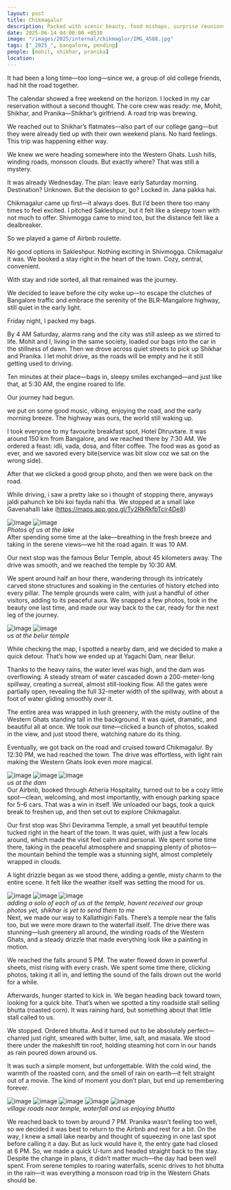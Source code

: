 ```yaml
---
layout: post
title: Chikmagalur
description: Packed with scenic beauty, food mishaps, surprise reunions, cab drama, and laughter-filled moments. Chaos, adventure, and bonding made it an unforgettable long weekend escape.
date: 2025-06-14 04:00:00 +0530
image: "/images/2025/internal/chikmaglur/IMG_4588.jpg"
tags: ["_2025_", bangalore, pending]
people: [mohit, shikhar, pranika]
location: 
---
```


It had been a long time—too long—since we, a group of old college friends, had hit the road together.

The calendar showed a free weekend on the horizon. I locked in my car reservation without a second thought. The core crew was ready: me, Mohit, Shikhar, and Pranika—Shikhar’s girlfriend. A road trip was brewing.

We reached out to Shikhar’s flatmates—also part of our college gang—but they were already tied up with their own weekend plans. No hard feelings. This trip was happening either way.

We knew we were heading somewhere into the Western Ghats. Lush hills, winding roads, monsoon clouds. But exactly where? That was still a mystery.

It was already Wednesday. The plan: leave early Saturday morning. Destination? Unknown. But the decision to go? Locked in. Jana pakka hai.

Chikmagalur came up first—it always does. But I’d been there too many times to feel excited. I pitched Sakleshpur, but it felt like a sleepy town with not much to offer. Shivmogga came to mind too, but the distance felt like a dealbreaker.

So we played a game of Airbnb roulette.

No good options in Sakleshpur. Nothing exciting in Shivmogga. Chikmagalur it was. We booked a stay right in the heart of the town. Cozy, central, convenient.

With stay and ride sorted, all that remained was the journey.

We decided to leave before the city woke up—to escape the clutches of Bangalore traffic and embrace the serenity of the BLR–Mangalore highway, still quiet in the early light.

Friday night, I packed my bags.

By 4 AM Saturday, alarms rang and the city was still asleep as we stirred to life. Mohit and I, living in the same society, loaded our bags into the car in the stillness of dawn. Then we drove across quiet streets to pick up Shikhar and Pranika. I let mohit drive, as the roads will be empty and he it still getting used to driving.

Ten minutes at their place—bags in, sleepy smiles exchanged—and just like that, at 5:30 AM, the engine roared to life.

Our journey had begun.

we put on some good music, vibing, enjoying the road, and the early morning breeze. The highway was ours, the world still waking up.

I took everyone to my favourite breakfast spot, Hotel Dhruvtare. it was around 150 km from Bangalore, and we reached there by 7:30 AM. We ordered a feast: idli, vada, dosa, and filter coffee. The food was as good as ever, and we savored every bite(service was bit slow coz we sat on the wrong side).

After that we clicked a good group photo, and then we were back on the road.

While driving, i saw a pretty lake so i thought of stopping there, anyways jaldi pahunch ke bhi koi fayda nahi tha. We stopped at a small lake Gavenahalli lake (https://maps.app.goo.gl/Ty2RkRkfbTcir4De8)


<div class="gallery-box">
  <div class="gallery">
    <img src="/images/2025/internal/chikmaglur/IMG_4481.jpg" loading="lazy" alt="image">
    <img src="/images/2025/internal/chikmaglur/IMG20250614094424.jpg" loading="lazy" alt="image">
</div>
  <em>Photos of us at the lake</em>
</div>
After spending some time at the lake—breathing in the fresh breeze and taking in the serene views—we hit the road again. It was 10 AM.

Our next stop was the famous Belur Temple, about 45 kilometers away. The drive was smooth, and we reached the temple by 10:30 AM.

We spent around half an hour there, wandering through its intricately carved stone structures and soaking in the centuries of history etched into every pillar. The temple grounds were calm, with just a handful of other visitors, adding to its peaceful aura. We snapped a few photos, took in the beauty one last time, and made our way back to the car, ready for the next leg of the journey.

<div class="gallery-box">
  <div class="gallery">
    <img src="/images/2025/internal/chikmaglur/belur_temple.jpg" loading="lazy" alt="image">
    <img src="/images/2025/internal/chikmaglur/IMG_4513.jpg" loading="lazy" alt="image">
</div>
  <em>us at the belur temple</em>
</div>

While checking the map, I spotted a nearby dam, and we decided to make a quick detour. That’s how we ended up at Yagachi Dam, near Belur.

Thanks to the heavy rains, the water level was high, and the dam was overflowing. A steady stream of water cascaded down a 200-meter-long spillway, creating a surreal, almost still-looking flow. All the gates were partially open, revealing the full 32-meter width of the spillway, with about a foot of water gliding smoothly over it.

The entire area was wrapped in lush greenery, with the misty outline of the Western Ghats standing tall in the background. It was quiet, dramatic, and beautiful all at once. We took our time—clicked a bunch of photos, soaked in the view, and just stood there, watching nature do its thing.

Eventually, we got back on the road and cruised toward Chikmagalur. By 12:30 PM, we had reached the town. The drive was effortless, with light rain making the Western Ghats look even more magical.

<div class="gallery-box">
  <div class="gallery">
    <img src="/images/2025/internal/chikmaglur/IMG20250614120446.jpg" loading="lazy" alt="image">
    <img src="/images/2025/internal/chikmaglur/IMG20250614114859.jpg" loading="lazy" alt="image">
    <img src="/images/2025/internal/chikmaglur/IMG20250614114908.jpg" loading="lazy" alt="image">
</div>
  <em>us at the dam</em>
</div>
Our Airbnb, booked through Atheria Hospitality, turned out to be a cozy little spot—clean, welcoming, and most importantly, with enough parking space for 5–6 cars. That was a win in itself. We unloaded our bags, took a quick break to freshen up, and then set out to explore Chikmagalur.

Our first stop was Shri Deviramma Temple, a small yet beautiful temple tucked right in the heart of the town. It was quiet, with just a few locals around, which made the visit feel calm and personal. We spent some time there, taking in the peaceful atmosphere and snapping plenty of photos—the mountain behind the temple was a stunning sight, almost completely wrapped in clouds.

A light drizzle began as we stood there, adding a gentle, misty charm to the entire scene. It felt like the weather itself was setting the mood for us.

<div class="gallery-box">
  <div class="gallery">
    <img src="/images/2025/internal/chikmaglur/IMG_4530.jpg" loading="lazy" alt="image">
    <img src="/images/2025/internal/chikmaglur/IMG_4547.jpg" loading="lazy" alt="image">
    <img src="/images/2025/internal/chikmaglur/IMG_4566.jpg" loading="lazy" alt="image">
</div>
  <em>adding a solo of each of us at the temple, havent received our group photos yet, shikhar is yet to send them to me</em>
</div>
Next, we made our way to Kallathigiri Falls. There’s a temple near the falls too, but we were more drawn to the waterfall itself. The drive there was stunning—lush greenery all around, the winding roads of the Western Ghats, and a steady drizzle that made everything look like a painting in motion.

We reached the falls around 5 PM. The water flowed down in powerful sheets, mist rising with every crash. We spent some time there, clicking photos, taking it all in, and letting the sound of the falls drown out the world for a while.

Afterwards, hunger started to kick in. We began heading back toward town, looking for a quick bite. That’s when we spotted a tiny roadside stall selling bhutta (roasted corn). It was raining hard, but something about that little stall called to us.

We stopped. Ordered bhutta. And it turned out to be absolutely perfect—charred just right, smeared with butter, lime, salt, and masala. We stood there under the makeshift tin roof, holding steaming hot corn in our hands as rain poured down around us.

It was such a simple moment, but unforgettable. With the cold wind, the warmth of the roasted corn, and the smell of rain on earth—it felt straight out of a movie. The kind of moment you don’t plan, but end up remembering forever.

<div class="gallery-box">
  <div class="gallery">
    <img src="/images/2025/internal/chikmaglur/IMG_4592.jpg" loading="lazy" alt="image">
    <img src="/images/2025/internal/chikmaglur/IMG20250614171336.jpg" loading="lazy" alt="image">
    <img src="/images/2025/internal/chikmaglur/IMG20250614185737.jpg" loading="lazy" alt="image">
    <img src="/images/2025/internal/chikmaglur/IMG20250614190221.jpg" loading="lazy" alt="image">
    <img src="/images/2025/internal/chikmaglur/IMG20250614185720.jpg" loading="lazy" alt="image">
</div>
  <em>village roads near temple, waterfall and us enjoying bhutta</em>
</div>

We reached back to town by around 7 PM. Pranika wasn’t feeling too well, so we decided it was best to return to the Airbnb and rest for a bit.
On the way, I knew a small lake nearby and thought of squeezing in one last spot before calling it a day. But as luck would have it, the entry gate had closed at 6 PM. So, we made a quick U-turn and headed straight back to the stay.
Despite the change in plans, it didn’t matter much—the day had been well spent. From serene temples to roaring waterfalls, scenic drives to hot bhutta in the rain—it was everything a monsoon road trip in the Western Ghats should be.